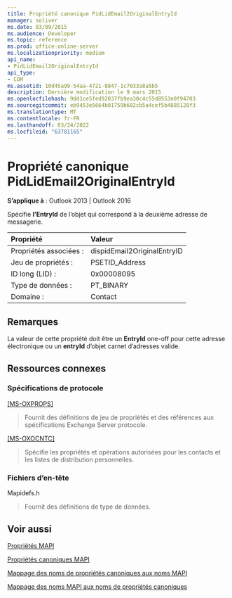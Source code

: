 ```yaml
---
title: Propriété canonique PidLidEmail2OriginalEntryId
manager: soliver
ms.date: 03/09/2015
ms.audience: Developer
ms.topic: reference
ms.prod: office-online-server
ms.localizationpriority: medium
api_name:
- PidLidEmail2OriginalEntryId
api_type:
- COM
ms.assetid: 10d45a99-54aa-4721-8847-1c7033a8a5b5
description: Dernière modification le 9 mars 2015
ms.openlocfilehash: 9dd1ce5fed92037fb9ea30c4c55d8553e0f94703
ms.sourcegitcommit: eb9453e5664b01759b602cb5a4cef5b4885128f3
ms.translationtype: MT
ms.contentlocale: fr-FR
ms.lasthandoff: 03/24/2022
ms.locfileid: "63781165"
---
```

# <a name="pidlidemail2originalentryid-canonical-property"></a>Propriété canonique PidLidEmail2OriginalEntryId

  
  
**S’applique à** : Outlook 2013 | Outlook 2016 
  
Spécifie **l’EntryId** de l’objet qui correspond à la deuxième adresse de messagerie. 
  
|Propriété|Valeur|
|:-----|:-----|
|Propriétés associées :  <br/> |dispidEmail2OriginalEntryID  <br/> |
|Jeu de propriétés :  <br/> |PSETID_Address  <br/> |
|ID long (LID) :  <br/> |0x00008095  <br/> |
|Type de données :  <br/> |PT_BINARY  <br/> |
|Domaine :  <br/> |Contact  <br/> |
   
## <a name="remarks"></a>Remarques

La valeur de cette propriété doit être un **EntryId** one-off pour cette adresse électronique ou un **entryId** d’objet carnet d’adresses valide.
  
## <a name="related-resources"></a>Ressources connexes

### <a name="protocol-specifications"></a>Spécifications de protocole

[[MS-OXPROPS]](https://msdn.microsoft.com/library/f6ab1613-aefe-447d-a49c-18217230b148%28Office.15%29.aspx)
  
> Fournit des définitions de jeu de propriétés et des références aux spécifications Exchange Server protocole.
    
[[MS-OXOCNTC]](https://msdn.microsoft.com/library/9b636532-9150-4836-9635-9c9b756c9ccf%28Office.15%29.aspx)
  
> Spécifie les propriétés et opérations autorisées pour les contacts et les listes de distribution personnelles.
    
### <a name="header-files"></a>Fichiers d’en-tête

Mapidefs.h
  
> Fournit des définitions de type de données.
    
## <a name="see-also"></a>Voir aussi



[Propriétés MAPI](mapi-properties.md)
  
[Propriétés canoniques MAPI](mapi-canonical-properties.md)
  
[Mappage des noms de propriétés canoniques aux noms MAPI](mapping-canonical-property-names-to-mapi-names.md)
  
[Mappage des noms MAPI aux noms de propriétés canoniques](mapping-mapi-names-to-canonical-property-names.md)

